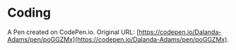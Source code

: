 # Coding

A Pen created on CodePen.io. Original URL: [https://codepen.io/Dalanda-Adams/pen/poGGZMx](https://codepen.io/Dalanda-Adams/pen/poGGZMx).

